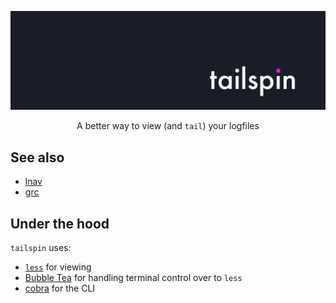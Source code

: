 <p align="center">
  <img src="assets/logo-new.png" width="600"/>
</p>

<p align="center">
A better way to view (and <code>tail</code>) your logfiles
</p>



## See also
 
* [lnav](https://github.com/tstack/lnav)
* [grc](https://github.com/garabik/grc)

## Under the hood

`tailspin` uses:

* [`less`](http://greenwoodsoftware.com/less/) for viewing
* [Bubble Tea](https://github.com/charmbracelet/bubbletea) for handling terminal control over to `less`
* [cobra](https://github.com/spf13/cobra) for the CLI